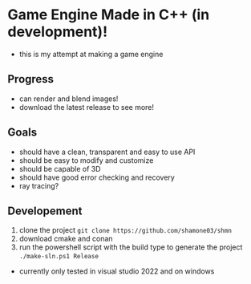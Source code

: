 # Game Engine Made in C++ (in development)!
- this is my attempt at making a game engine

## Progress
- can render and blend images!
- download the latest release to see more!

## Goals
- should have a clean, transparent and easy to use API
- should be easy to modify and customize
- should be capable of 3D
- should have good error checking and recovery
- ray tracing?

## Developement
1. clone the project `git clone https://github.com/shamone03/shmn`
2. download cmake and conan
3. run the powershell script with the build type to generate the project `./make-sln.ps1 Release`

- currently only tested in visual studio 2022 and on windows

